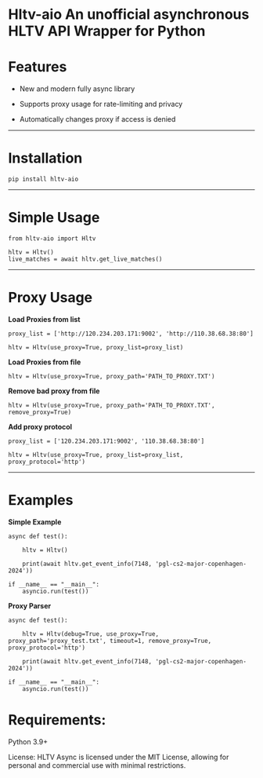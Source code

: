 # Hltv-aio An unofficial asynchronous HLTV API Wrapper for Python

# Features

* New and modern fully async library

* Supports proxy usage for rate-limiting and privacy

* Automatically changes proxy if access is denied


---

# Installation

```
pip install hltv-aio
```

---


# Simple Usage

```
from hltv-aio import Hltv

hltv = Hltv()
live_matches = await hltv.get_live_matches()
```

---

# Proxy Usage

**Load Proxies from list**

```
proxy_list = ['http://120.234.203.171:9002', 'http://110.38.68.38:80']

hltv = Hltv(use_proxy=True, proxy_list=proxy_list)
```

**Load Proxies from file**

```
hltv = Hltv(use_proxy=True, proxy_path='PATH_TO_PROXY.TXT')
```


**Remove bad proxy from file**

```
hltv = Hltv(use_proxy=True, proxy_path='PATH_TO_PROXY.TXT', remove_proxy=True)
```

**Add proxy protocol**

```
proxy_list = ['120.234.203.171:9002', '110.38.68.38:80']

hltv = Hltv(use_proxy=True, proxy_list=proxy_list, proxy_protocol='http')
```
---
# Examples

****Simple Example****

```
async def test():

    hltv = Hltv()
    
    print(await hltv.get_event_info(7148, 'pgl-cs2-major-copenhagen-2024'))

if __name__ == "__main__":
    asyncio.run(test())
```


****Proxy Parser****
```
async def test():

    hltv = Hltv(debug=True, use_proxy=True, proxy_path='proxy_test.txt', timeout=1, remove_proxy=True, proxy_protocol='http')
    
    print(await hltv.get_event_info(7148, 'pgl-cs2-major-copenhagen-2024'))

if __name__ == "__main__":
    asyncio.run(test())
```


# Requirements:

Python 3.9+

License:
HLTV Async is licensed under the MIT License, allowing for personal and commercial use with minimal restrictions.
